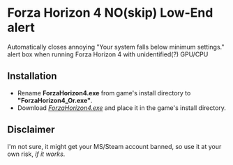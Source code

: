 # Forza Horizon 4 NO(skip) Low-End alert
Automatically closes annoying "Your system falls below minimum settings." alert box when running Forza Horizon 4 with unidentified(?) GPU/CPU

## Installation
* Rename **ForzaHorizon4.exe** from game's install directory to **"ForzaHorizon4_Or.exe"**.
* Download *[ForzaHorizon4.exe](https://github.com/Artemis-chan/FH4-no-LowEnd-alert/releases/latest)* and place it in the game's install directory.

## Disclaimer
I'm not sure, it might get your MS/Steam account banned, so use it at your own risk, *if it works*.
